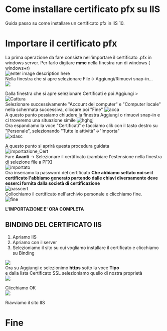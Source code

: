# Come installare certificato pfx su IIS 

Guida passo su come installare un certificato pfx in IIS 10.


# Importare il certificato pfx 

La prima operazione da fare consiste nell'importare il certificato .pfx in windows server.
Per farlo digitare **mmc** nella finestra run di windows ( windows+r) <br/>
![enter image description here](https://image.ibb.co/dX8ADe/mmcura.jpg)<br/>
Nella finestra che si apre selezionare File-> Aggiungi/Rimuovi snap-in... <br/>
![](https://preview.ibb.co/bT5AeK/mmcconsole.jpg)
  
  Dalla finestra che si apre selezionare Certificati e poi Aggiungi > <br/>
  <img src="https://preview.ibb.co/n6ktzK/Cattura.jpg" alt="Cattura" border="0"></a><br />
  Selezionare successivamente "Account del computer" e "Computer locale" nella schermata successiva, cliccare poi "Fine"
 <img src="https://image.ibb.co/khAXte/acca.jpg" alt="acca" border="0"></a> <br/>
A questo punto possiamo chiudere la finestra Aggiungi o rimuovi snap-in e ci troveremo una situazione simile
<img src="https://preview.ibb.co/cumu6z/hghgj.jpg" alt="hghgj" border="0"> <br/>
Ora espandiamo la voce "Certificati" e facciamo clik con il tasto destro su "Personale", selezionando "Tutte le attività"->"Importa" <br/>
<img src="https://preview.ibb.co/bCV1KK/xdasc.jpg" alt="xdasc" border="0"> <br/>

A questo punto si aprirà questa procedura guidata <br/>
<img src="https://image.ibb.co/mxV1KK/importazione_Cert.jpg" alt="importazione_Cert" border="0"> <br/>
Fare **Avanti** -> Selezionare il certificato (cambiare l'estensione nella finestra di selezione file a PFX) <br/>
<img src="https://image.ibb.co/cbF1KK/importato.jpg" alt="importato" border="0"> <br/>
Ora inseriamo la password del certificato **Che abbiamo settato noi se il certificato l'abbiamo generato partendo dalle chiavi diversamente deve esserci fornita dalla società di certificazione** <br/>
<img src="https://image.ibb.co/fgN13e/passcert.jpg" alt="passcert" border="0"> <br/>
Collochiamo il certificato nell'archivio personale e clicchiamo fine. <br/>
<img src="https://image.ibb.co/fpGdie/fine.jpg" alt="fine" border="0"></a> <br/>

**L'IMPORTAZIONE E' ORA COMPLETA** <br/> 

## BINDING DEL CERTIFICATO IIS <br/>

1. Apriamo IIS <br/>
2. Apriamo con il server <br/>
3. Selezioniamo il sito su cui vogliamo installare il certificato e clicchiamo su Binding <br/>

![](https://www.digicert.com/images/support-images/iis7/iis7-install-4.gif) <br/>
Ora su Aggiungi e selezionimo **https** sotto la voce **Tipo** <br/>
e dalla lista Certificato SSL selezioniamo quello di nostra proprietà <br/>
![](https://www.digicert.com/images/support-images/iis7/iis7-install-6.gif) <br/>

Clicchiamo OK <br/>
![](https://www.digicert.com/images/support-images/iis7/iis7-install-7.gif) <br/>

Riavviamo il sito IIS <br/>



# Fine
